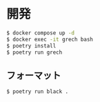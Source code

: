 # 開発

```sh
$ docker compose up -d
$ docker exec -it grech bash
$ poetry install
$ poetry run grech
```

## フォーマット

```sh
$ poetry run black .
```
